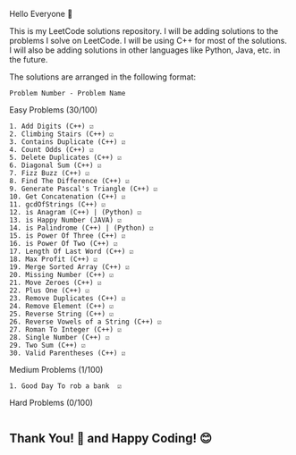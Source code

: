 Hello Everyone 👋

This is my LeetCode solutions repository. I will be adding solutions to the problems I solve on LeetCode. I will be using C++ for most of the solutions. I will also be adding solutions in other languages like Python, Java, etc. in the future.

The solutions are arranged in the following format:

```
Problem Number - Problem Name
```
Easy Problems (30/100)
```
1. Add Digits (C++) ☑
2. Climbing Stairs (C++) ☑
3. Contains Duplicate (C++) ☑
4. Count Odds (C++) ☑
5. Delete Duplicates (C++) ☑
6. Diagonal Sum (C++) ☑
7. Fizz Buzz (C++) ☑
8. Find The Difference (C++) ☑
9. Generate Pascal's Triangle (C++) ☑
10. Get Concatenation (C++) ☑
11. gcdOfStrings (C++) ☑
12. is Anagram (C++) | (Python) ☑
13. is Happy Number (JAVA) ☑
14. is Palindrome (C++) | (Python) ☑
15. is Power Of Three (C++) ☑
16. is Power Of Two (C++) ☑
17. Length Of Last Word (C++) ☑
18. Max Profit (C++) ☑
19. Merge Sorted Array (C++) ☑
20. Missing Number (C++) ☑
21. Move Zeroes (C++) ☑
22. Plus One (C++) ☑
23. Remove Duplicates (C++) ☑
24. Remove Element (C++) ☑
25. Reverse String (C++) ☑
26. Reverse Vowels of a String (C++) ☑
27. Roman To Integer (C++) ☑
28. Single Number (C++) ☑
29. Two Sum (C++) ☑
30. Valid Parentheses (C++) ☑
```
Medium Problems (1/100)
```
1. Good Day To rob a bank  ☑
```
Hard Problems (0/100)
```
```


## Thank You! 🙏 and Happy Coding! 😊
